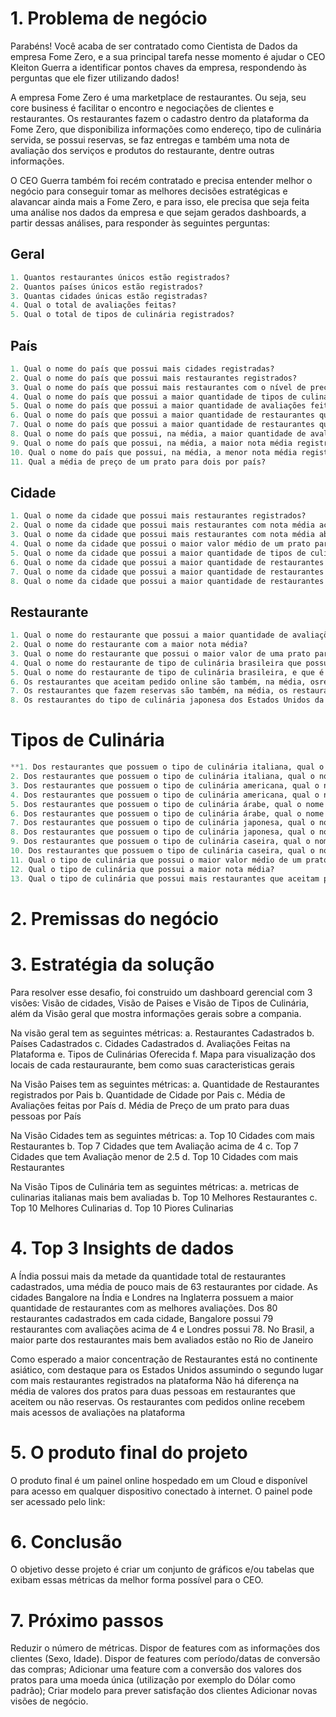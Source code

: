 # 1. Problema de negócio
Parabéns! Você acaba de ser contratado como Cientista de Dados da empresa
Fome Zero, e a sua principal tarefa nesse momento é ajudar o CEO Kleiton Guerra
a identificar pontos chaves da empresa, respondendo às perguntas que ele fizer
utilizando dados!

A empresa Fome Zero é uma marketplace de restaurantes. Ou seja, seu core
business é facilitar o encontro e negociações de clientes e restaurantes. Os
restaurantes fazem o cadastro dentro da plataforma da Fome Zero, que disponibiliza
informações como endereço, tipo de culinária servida, se possui reservas, se faz
entregas e também uma nota de avaliação dos serviços e produtos do restaurante,
dentre outras informações.

O CEO Guerra também foi recém contratado e precisa entender melhor o negócio
para conseguir tomar as melhores decisões estratégicas e alavancar ainda mais a
Fome Zero, e para isso, ele precisa que seja feita uma análise nos dados da
empresa e que sejam gerados dashboards, a partir dessas análises, para responder
às seguintes perguntas:

## Geral
``` python
1. Quantos restaurantes únicos estão registrados?
2. Quantos países únicos estão registrados?
3. Quantas cidades únicas estão registradas?
4. Qual o total de avaliações feitas?
5. Qual o total de tipos de culinária registrados?
```

## País
``` python
1. Qual o nome do país que possui mais cidades registradas?
2. Qual o nome do país que possui mais restaurantes registrados?
3. Qual o nome do país que possui mais restaurantes com o nível de preço igual a 4 registrados?
4. Qual o nome do país que possui a maior quantidade de tipos de culinária distintos?
5. Qual o nome do país que possui a maior quantidade de avaliações feitas?
6. Qual o nome do país que possui a maior quantidade de restaurantes que fazem entrega?
7. Qual o nome do país que possui a maior quantidade de restaurantes que aceitam reservas?
8. Qual o nome do país que possui, na média, a maior quantidade de avaliações registrada?
9. Qual o nome do país que possui, na média, a maior nota média registrada?
10. Qual o nome do país que possui, na média, a menor nota média registrada?
11. Qual a média de preço de um prato para dois por país?
```

## Cidade
``` python
1. Qual o nome da cidade que possui mais restaurantes registrados?
2. Qual o nome da cidade que possui mais restaurantes com nota média acima de4?
3. Qual o nome da cidade que possui mais restaurantes com nota média abaixo de 2.5?
4. Qual o nome da cidade que possui o maior valor médio de um prato para dois?
5. Qual o nome da cidade que possui a maior quantidade de tipos de culinária distintas?
6. Qual o nome da cidade que possui a maior quantidade de restaurantes que fazem reservas?
7. Qual o nome da cidade que possui a maior quantidade de restaurantes que fazem entregas?
8. Qual o nome da cidade que possui a maior quantidade de restaurantes que aceitam pedidos online?
```
## Restaurante
``` python
1. Qual o nome do restaurante que possui a maior quantidade de avaliações?
2. Qual o nome do restaurante com a maior nota média?
3. Qual o nome do restaurante que possui o maior valor de uma prato para duas pessoas?
4. Qual o nome do restaurante de tipo de culinária brasileira que possui a menor média de avaliação?
5. Qual o nome do restaurante de tipo de culinária brasileira, e que é do Brasil, que possui a maior média de avaliação?
6. Os restaurantes que aceitam pedido online são também, na média, osrestaurantes que mais possuem avaliações registradas?
7. Os restaurantes que fazem reservas são também, na média, os restaurantes que possuem o maior valor médio de um prato para duas pessoas?
8. Os restaurantes do tipo de culinária japonesa dos Estados Unidos da América possuem um valor médio de prato para duas pessoas maior que as churrascarias americanas (BBQ)?
```
# Tipos de Culinária
``` python
**1. Dos restaurantes que possuem o tipo de culinária italiana, qual o nome do restaurante com a maior média de avaliação?
2. Dos restaurantes que possuem o tipo de culinária italiana, qual o nome do restaurante com a menor média de avaliação?
3. Dos restaurantes que possuem o tipo de culinária americana, qual o nome do restaurante com a maior média de avaliação?
4. Dos restaurantes que possuem o tipo de culinária americana, qual o nome do restaurante com a menor média de avaliação?
5. Dos restaurantes que possuem o tipo de culinária árabe, qual o nome do restaurante com a maior média de avaliação?
6. Dos restaurantes que possuem o tipo de culinária árabe, qual o nome do restaurante com a menor média de avaliação?
7. Dos restaurantes que possuem o tipo de culinária japonesa, qual o nome do restaurante com a maior média de avaliação?
8. Dos restaurantes que possuem o tipo de culinária japonesa, qual o nome do restaurante com a menor média de avaliação?
9. Dos restaurantes que possuem o tipo de culinária caseira, qual o nome do restaurante com a maior média de avaliação?
10. Dos restaurantes que possuem o tipo de culinária caseira, qual o nome do restaurante com a menor média de avaliação?
11. Qual o tipo de culinária que possui o maior valor médio de um prato para duas pessoas?
12. Qual o tipo de culinária que possui a maior nota média?
13. Qual o tipo de culinária que possui mais restaurantes que aceitam pedidos online e fazem entregas?**
```

# 2. Premissas do negócio

# 3. Estratégia da solução
Para resolver esse desafio,  foi construido um dashboard gerencial com 3 visões: Visão de cidades, Visão de Paises e Visão de Tipos de Culinária, além da Visão geral que mostra informações gerais sobre a compania. 

Na visão geral tem as seguintes métricas:
	a. Restaurantes Cadastrados
	b. Países Cadastrados
	c. Cidades Cadastrados
	d. Avaliações Feitas na Plataforma
	e. Tipos de Culinárias Oferecida
	f. Mapa para visualização dos locais de cada restauraurante, bem como suas caracteristicas gerais
 
Na Visão Paises tem as seguintes métricas:
	a. Quantidade de Restaurantes registrados por Pais
	b. Quantidade de Cidade por Pais
	c. Média de Avaliações feitas por País
	d. Média de Preço de um prato para duas pessoas por País
 
Na Visão Cidades tem as seguintes métricas:
	a. Top 10 Cidades com mais Restaurantes
	b. Top 7 Cidades que tem Avaliação acima de 4
	c. Top 7 Cidades que tem Avaliação menor de 2.5
	d. Top 10 Cidades com mais Restaurantes
 
Na Visão Tipos de Culinária tem as seguintes métricas:
	a. metricas de culinarias italianas mais bem avaliadas
	b. Top 10 Melhores Restaurantes
	c. Top 10 Melhores Culinarias
	d. Top 10 Piores Culinarias

 
# 4. Top 3 Insights de dados
A Índia possui mais da metade da quantidade total de restaurantes cadastrados, uma média de pouco mais de 63 restaurantes por cidade.
As cidades Bangalore na Índia e Londres na Inglaterra possuem a maior quantidade de restaurantes com as melhores avaliações. Dos 80 restaurantes cadastrados em cada cidade, Bangalore possui 79 restaurantes com avaliações acima de 4 e Londres possui 78.
No Brasil, a maior parte dos restaurantes mais bem avaliados estão no Rio de Janeiro


Como esperado a maior concentração de Restaurantes está no continente asiático, com destaque para os Estados Unidos assumindo o segundo lugar com mais restaurantes registrados na plataforma
Não há diferença na média de valores dos pratos para duas pessoas em restaurantes que aceitem ou não reservas.
Os restaurantes com pedidos online recebem mais acessos de avaliações na plataforma

# 5. O produto final do projeto
O produto final é um painel online hospedado em um Cloud e disponível para acesso em qualquer dispositivo conectado à internet. O painel pode ser acessado pelo link: 

# 6. Conclusão
O objetivo desse projeto é criar um conjunto de gráficos e/ou tabelas que exibam essas métricas da melhor forma possível para o CEO.

# 7. Próximo passos
Reduzir o número de métricas.
Dispor de features com as informações dos clientes (Sexo, Idade).
Dispor de features com período/datas de conversão das compras;
Adicionar uma feature com a conversão dos valores dos pratos para uma moeda única (utilização por exemplo do Dólar como padrão);
Criar modelo para prever satisfação dos clientes
Adicionar novas visões de negócio.
